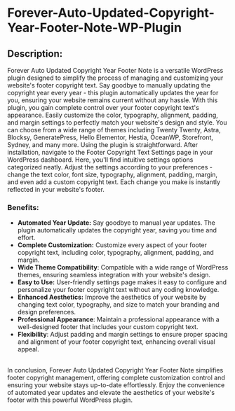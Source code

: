 # Forever-Auto-Updated-Copyright-Year-Footer-Note-WP-Plugin
## Description:
Forever Auto Updated Copyright Year Footer Note is a versatile WordPress plugin designed to simplify the process of managing and customizing your website's footer copyright text. Say goodbye to manually updating the copyright year every year - this plugin automatically updates the year for you, ensuring your website remains current without any hassle.
With this plugin, you gain complete control over your footer copyright text's appearance. Easily customize the color, typography, alignment, padding, and margin settings to perfectly match your website's design and style. You can choose from a wide range of themes including Twenty Twenty, Astra, Blocksy, GeneratePress, Hello Elementor, Hestia, OceanWP, Storefront, Sydney, and many more.
Using the plugin is straightforward. After installation, navigate to the Footer Copyright Text Settings page in your WordPress dashboard. Here, you'll find intuitive settings options categorized neatly. Adjust the settings according to your preferences - change the text color, font size, typography, alignment, padding, margin, and even add a custom copyright text. Each change you make is instantly reflected in your website's footer.
### Benefits:
-   **Automated Year Update:** Say goodbye to manual year updates. The plugin automatically updates the copyright year, saving you time and effort.
-   **Complete Customization:** Customize every aspect of your footer copyright text, including color, typography, alignment, padding, and margin.
-   **Wide Theme Compatibility**: Compatible with a wide range of WordPress themes, ensuring seamless integration with your website's design.
-   **Easy to Use:** User-friendly settings page makes it easy to configure and personalize your footer copyright text without any coding knowledge.
-   **Enhanced Aesthetics:** Improve the aesthetics of your website by changing text color, typography, and size to match your branding and design preferences.
-   **Professional Appearance**: Maintain a professional appearance with a well-designed footer that includes your custom copyright text.
-   **Flexibility**: Adjust padding and margin settings to ensure proper spacing and alignment of your footer copyright text, enhancing overall visual appeal.
<br>
In conclusion, Forever Auto Updated Copyright Year Footer Note simplifies footer copyright management, offering complete customization control and ensuring your website stays up-to-date effortlessly. Enjoy the convenience of automated year updates and elevate the aesthetics of your website's footer with this powerful WordPress plugin.
